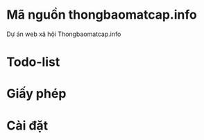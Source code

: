 Mã nguồn thongbaomatcap.info 
==============

Dự án web xã hội Thongbaomatcap.info

Todo-list
==============

Giấy phép
==============

Cài đặt
==============
